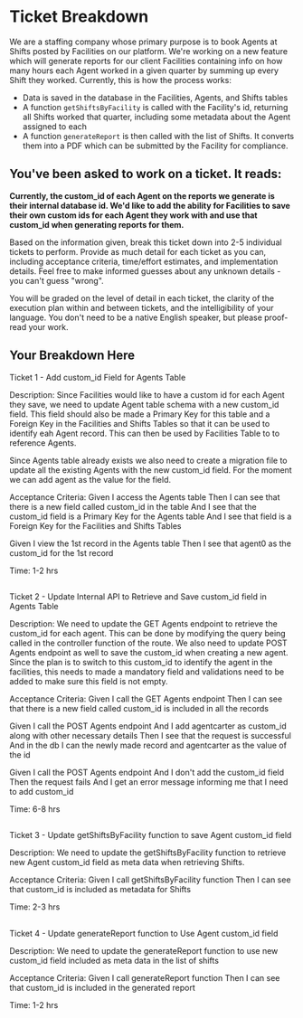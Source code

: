 # Ticket Breakdown

We are a staffing company whose primary purpose is to book Agents at Shifts posted by Facilities on our platform. We're working on a new feature which will generate reports for our client Facilities containing info on how many hours each Agent worked in a given quarter by summing up every Shift they worked. Currently, this is how the process works:

- Data is saved in the database in the Facilities, Agents, and Shifts tables
- A function `getShiftsByFacility` is called with the Facility's id, returning all Shifts worked that quarter, including some metadata about the Agent assigned to each
- A function `generateReport` is then called with the list of Shifts. It converts them into a PDF which can be submitted by the Facility for compliance.

## You've been asked to work on a ticket. It reads:

**Currently, the custom_id of each Agent on the reports we generate is their internal database id. We'd like to add the ability for Facilities to save their own custom ids for each Agent they work with and use that custom_id when generating reports for them.**

Based on the information given, break this ticket down into 2-5 individual tickets to perform. Provide as much detail for each ticket as you can, including acceptance criteria, time/effort estimates, and implementation details. Feel free to make informed guesses about any unknown details - you can't guess "wrong".

You will be graded on the level of detail in each ticket, the clarity of the execution plan within and between tickets, and the intelligibility of your language. You don't need to be a native English speaker, but please proof-read your work.

## Your Breakdown Here

Ticket 1 - Add custom_id Field for Agents Table

Description:
Since Facilities would like to have a custom id for each Agent they save, we need to update Agent table schema with a new custom_id field. This field should also be made a Primary Key for this table and a Foreign Key in the Facilities and Shifts Tables so that it can be used to identify eah Agent record. This can then be used by Facilities Table to to reference Agents.

Since Agents table already exists we also need to create a migration file to update all the existing Agents with the new custom_id field. For the moment we can add agent<index> as the value for the field.

Acceptance Criteria:
Given I access the Agents table
Then I can see that there is a new field called custom_id in the table
And I see that the custom_id field is a Primary Key for the Agents table
And I see that field is a Foreign Key for the Facilities and Shifts Tables

Given I view the 1st record in the Agents table
Then I see that agent0 as the custom_id for the 1st record

Time: 1-2 hrs

##

Ticket 2 - Update Internal API to Retrieve and Save custom_id field in Agents Table

Description:
We need to update the GET Agents endpoint to retrieve the custom_id for each agent. This can be done by modifying the query being called in the controller function of the route.
We also need to update POST Agents endpoint as well to save the custom_id when creating a new agent. Since the plan is to switch to this custom_id to identify the agent in the facilities, this needs to made a mandatory field and validations need to be added to make sure this field is not empty.

Acceptance Criteria:
Given I call the GET Agents endpoint
Then I can see that there is a new field called custom_id is included in all the records

Given I call the POST Agents endpoint
And I add agentcarter as custom_id along with other necessary details
Then I see that the request is successful
And in the db I can the newly made record and agentcarter as the value of the id

Given I call the POST Agents endpoint
And I don't add the custom_id field
Then the request fails
And I get an error message informing me that I need to add custom_id

Time: 6-8 hrs

##

Ticket 3 - Update getShiftsByFacility function to save Agent custom_id field

Description:
We need to update the getShiftsByFacility function to retrieve new Agent custom_id field as meta data when retrieving Shifts.

Acceptance Criteria:
Given I call getShiftsByFacility function
Then I can see that custom_id is included as metadata for Shifts

Time: 2-3 hrs

##

Ticket 4 - Update generateReport function to Use Agent custom_id field

Description:
We need to update the generateReport function to use new custom_id field included as meta data in the list of shifts

Acceptance Criteria:
Given I call generateReport function
Then I can see that custom_id is included in the generated report

Time: 1-2 hrs
